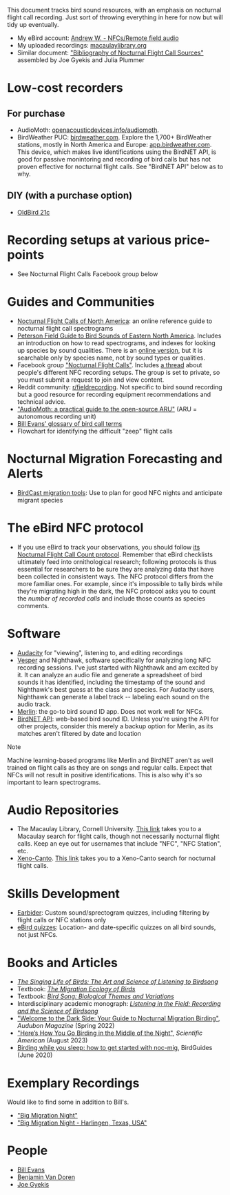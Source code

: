 This document tracks bird sound resources, with an emphasis on nocturnal flight call recording. Just sort of throwing everything in here for now but will tidy up eventually.

* My eBird account: [Andrew W. - NFCs/Remote field audio](https://ebird.org/profile/NjIxMzM1Nw/world)
* My uploaded recordings: [macaulaylibrary.org](https://search.macaulaylibrary.org/catalog?userId=USER6213357)
* Similar document: ["Bibliography of Nocturnal Flight Call Sources"](https://docs.google.com/document/d/1YaKaqGodIJnhLMBfQTJAxRnk9Cb4qoE4H1syjpL1Otg/edit?fbclid=IwY2xjawFa6aZleHRuA2FlbQIxMAABHbxYmn7XsiKwD7ot-3ie1P-bniEka6qCcxwdQRuaiORQHy7j4bTmYfiAmA_aem_-5hW-eN4yluYl_Hctfh3hw) assembled by Joe Gyekis and Julia Plummer

# Low-cost recorders
## For purchase
* AudioMoth: [openacousticdevices.info/audiomoth](https://openacousticdevices.info/audiomoth).
* BirdWeather PUC: [birdweather.com](https://birdweather.com). Explore the 1,700+ BirdWeather stations, mostly in North America and Europe: [app.birdweather.com](https://app.birdweather.com). This device, which makes live identifications using the BirdNET API, is good for passive monintoring and recording of bird calls but has not proven effective for nocturnal flight calls. See "BirdNET API" below as to why.
## DIY (with a purchase option)
* [OldBird 21c](http://oldbird.org)
# Recording setups at various price-points
* See Nocturnal Flight Calls Facebook group below

# Guides and Communities
* [Nocturnal Flight Calls of North America](https://nocturnalflightcalls.com/): an online reference guide to nocturnal flight call spectrograms
* [Peterson Field Guide to Bird Sounds of Eastern North America](https://harpercollins.com/products/peterson-field-guide-to-bird-sounds-of-eastern-north-america-nathan-pieplow). Includes an introduction on how to read spectrograms, and indexes for looking up species by sound qualities. There is an [online version](https://academy.allaboutbirds.org/peterson-field-guide-to-bird-sounds), but it is searchable only by species name, not by sound types or qualities.
* Facebook group ["Nocturnal Flight Calls"](https://www.facebook.com/groups/NocturnalFlightCalls/). Includes [a thread](https://www.facebook.com/groups/NocturnalFlightCalls/posts/10165508057595436/) about people's different NFC recording setups. The group is set to private, so you must submit a request to join and view content.
* Reddit community: [r/fieldrecording](https://www.reddit.com/r/fieldrecording/). Not specific to bird sound recording but a good resource for recording equipment recommendations and technical advice.
* ["AudioMoth: a practical guide to the open-source ARU"](https://github.com/rhine3/audiomoth-guide/blob/master/guide.md) (ARU = autonomous recording unit)
* [Bill Evans' glossary of bird call terms](http://oldbird.org/pubs/fcmb/pages/glossary.htm)
* Flowchart for identifying the difficult "zeep" flight calls

# Nocturnal Migration Forecasting and Alerts
* [BirdCast migration tools](https://birdcast.info/migration-tools): Use to plan for good NFC nights and anticipate migrant species

# The eBird NFC protocol
* If you use eBird to track your observations, you should follow [its Nocturnal Flight Call Count protocol](https://support.ebird.org/en/support/solutions/articles/48000950859-guide-to-ebird-protocols#anchorNFC). Remember that eBird checklists ultimately feed into ornithological research; following protocols is thus essential for researchers to be sure they are analyzing data that have been collected in consistent ways. The NFC protocol differs from the more familiar ones. For example, since it's impossible to tally birds while they're migrating high in the dark, the NFC protocol asks you to count the _number of recorded calls_ and include those counts as species comments. 

# Software
* [Audacity](https://audacityteam.org) for "viewing", listening to, and editing recordings
* [Vesper](https://github.com/RichardLitt/nfc-resources) and Nighthawk, software specifically for analyzing long NFC recording sessions. I've just started with Nighthawk and am excited by it. It can analyze an audio file and generate a spreadsheet of bird sounds it has identified, including the timestamp of the sound and Nighthawk's best guess at the class and species. For Audacity users, Nighthawk can generate a label track -- labeling each sound on the audio track.
* [Merlin](https://merlin.allaboutbirds.org/): the go-to bird sound ID app. Does not work well for NFCs.
* [BirdNET API](https://birdnet.cornell.edu/api/): web-based bird sound ID. Unless you're using the API for other projects, consider this merely a backup option for Merlin, as its matches aren't filtered by date and location

> [!NOTE]
> Machine learning-based programs like Merlin and BirdNET aren't as well trained on flight calls as they are on songs and regular calls. Expect that NFCs will not result in positive identifications. This is also why it's so important to learn spectrograms.

# Audio Repositories
* The Macaulay Library, Cornell University. [This link](https://search.macaulaylibrary.org/catalog?mediaType=audio&tag=flight_call) takes you to a Macaulay search for flight calls, though not necessarily nocturnal flight calls. Keep an eye out for usernames that include "NFC", "NFC Station", etc.
* [Xeno-Canto](https://xeno-canto.org). [This link](https://xeno-canto.org/explore?query=type:%22nocturnal%20flight%20call%22) takes you to a Xeno-Canto search for nocturnal flight calls.

# Skills Development
* [Earbider](https://earbirder.com): Custom sound/sprectogram quizzes, including filtering by flight calls or NFC stations only
* [eBird quizzes](https://ebird.org/quiz): Location- and date-specific quizzes on all bird sounds, not just NFCs.

# Books and Articles
* [_The Singing Life of Birds: The Art and Science of Listening to Birdsong_](https://www.goodreads.com/book/show/6263.The_Singing_Life_of_Birds)
* Textbook: [_The Migration Ecology of Birds_](https://www.goodreads.com/book/show/2138419.The_Migration_Ecology_of_Birds)
* Textbook: [_Bird Song: Biological Themes and Variations_](https://www.goodreads.com/book/show/4579255-bird-song)
* Interdisciplinary academic monograph: [_Listening in the Field: Recording and the Science of Birdsong_](https://www.goodreads.com/book/show/36722601-listening-in-the-field)
* ["Welcome to the Dark Side: Your Guide to Nocturnal Migration Birding"](https://www.audubon.org/magazine/spring-2022/welcome-dark-side-your-guide-nocturnal-migration), _Audubon Magazine_ (Spring 2022)
* ["Here’s How You Go Birding in the Middle of the Night"](https://www.scientificamerican.com/podcast/episode/heres-how-you-go-birding-in-the-middle-of-the-night1/), _Scientific American_ (August 2023)
* [Birding while you sleep: how to get started with noc-mig](https://www.birdguides.com/articles/general-birding/birding-while-you-sleep-how-to-get-started-with-noc-mig/), BirdGuides (June 2020)

# Exemplary Recordings
Would like to find some in addition to Bill's.
* ["Big Migration Night"](https://soundcloud.com/user-830174402/big-migration-night)
* ["Big Migration Night - Harlingen, Texas, USA"](https://soundcloud.com/user-830174402/big-migration-night-harlingen-texas-usa)

# People
* [Bill Evans](https://scholar.google.com/citations?user=XoZ5lP0AAAAJ&hl=en&oi=sra)
* [Benjamin Van Doren](https://www.migrationbiology.org)
* [Joe Gyekis](https://www.youtube.com/user/jgyekis/playlists)
